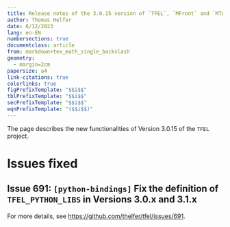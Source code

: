 ```yaml
---
title: Release notes of the 3.0.15 version of `TFEL`, `MFront` and `MTest`
author: Thomas Helfer
date: 6/12/2023
lang: en-EN
numbersections: true
documentclass: article
from: markdown+tex_math_single_backslash
geometry:
  - margin=2cm
papersize: a4
link-citations: true
colorlinks: true
figPrefixTemplate: "$$i$$"
tblPrefixTemplate: "$$i$$"
secPrefixTemplate: "$$i$$"
eqnPrefixTemplate: "($$i$$)"
---
```


The page describes the new functionalities of Version 3.0.15 of the
`TFEL` project.

# Issues fixed

## Issue 691: `[python-bindings]` Fix the definition of `TFEL_PYTHON_LIBS` in Versions 3.0.x and 3.1.x

For more details, see <https://github.com/thelfer/tfel/issues/691>.
